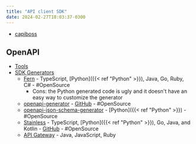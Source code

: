 ```yaml
---
title: "API client SDK"
date: 2024-02-27T18:03:37-0300
---
```

- [capiboss](https://github.com/HBNetwork/python-eduzz/tree/main/capiboss)
## OpenAPI
- [Tools](https://openapi.tools/)
- [SDK Generators](https://openapi.tools/?ssp=1&darkschemeovr=1&setlang=en&cc=BR&safesearch=moderate#sdk)
	- [Fern](https://buildwithfern.com/) - TypeScript, [Python]({{< ref "Python" >}}), Java, Go, Ruby, C# - #OpenSource 
		- Cons:  the Python generated code is ugly and it doesn't have an easy way to customize the generator
	- [openapi-generator](https://openapi-generator.tech/) - [GitHub](https://github.com/OpenAPITools/openapi-generator) - #OpenSource 
	- [openapi-json-schema-generator](https://github.com/openapi-json-schema-tools/openapi-json-schema-generator) - [Python]({{< ref "Python" >}}) - #OpenSource 
	- [Stainless](https://www.stainlessapi.com/) -  TypeScript, [Python]({{< ref "Python" >}}), Go, Java, and Kotlin - [GitHub](https://github.com/stainless-api/stl-api) - #OpenSource 
	- [API Gateway](https://docs.aws.amazon.com/apigateway/latest/developerguide/how-to-generate-sdk-console.html) - Java, JavaScript, Ruby